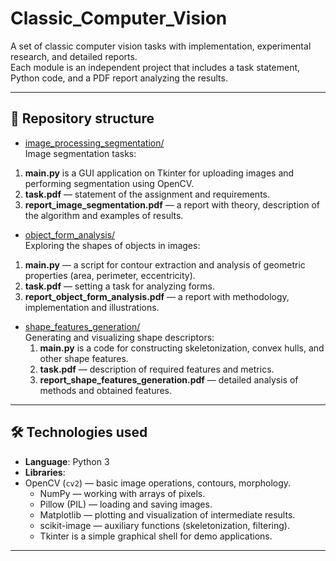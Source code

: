 # Classic_Computer_Vision

A set of classic computer vision tasks with implementation, experimental research, and detailed reports.  
Each module is an independent project that includes a task statement, Python code, and a PDF report analyzing the results.

---

## 📂 Repository structure

- [image_processing_segmentation/](image_processing_segmentation/)  
  Image segmentation tasks:
1. **main.py** is a GUI application on Tkinter for uploading images and performing segmentation using OpenCV.  
  2. **task.pdf** — statement of the assignment and requirements.  
  3. **report_image_segmentation.pdf** — a report with theory, description of the algorithm and examples of results.

- [object_form_analysis/](object_form_analysis/)  
  Exploring the shapes of objects in images:
1. **main.py** — a script for contour extraction and analysis of geometric properties (area, perimeter, eccentricity).  
  2. **task.pdf** — setting a task for analyzing forms.  
  3. **report_object_form_analysis.pdf** — a report with methodology, implementation and illustrations.

- [shape_features_generation/](shape_features_generation/)  
  Generating and visualizing shape descriptors:
  1. **main.py** is a code for constructing skeletonization, convex hulls, and other shape features.  
  2. **task.pdf** — description of required features and metrics.  
  3. **report_shape_features_generation.pdf** — detailed analysis of methods and obtained features.

---

## 🛠️ Technologies used

- **Language**: Python 3  
- **Libraries**:
- OpenCV (`cv2`) — basic image operations, contours, morphology.  
  - NumPy — working with arrays of pixels.  
  - Pillow (PIL) — loading and saving images.  
  - Matplotlib — plotting and visualization of intermediate results.  
  - scikit-image — auxiliary functions (skeletonization, filtering).  
  - Tkinter is a simple graphical shell for demo applications.  

---
